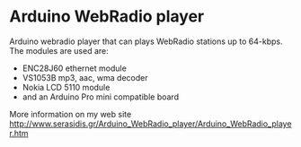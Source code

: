 Arduino WebRadio player
=======================

Arduino webradio player that can plays WebRadio stations up to 64-kbps.
The modules are used are:
- ENC28J60 ethernet module
- VS1053B mp3, aac, wma decoder
- Nokia LCD 5110 module
- and an Arduino Pro mini compatible board

More information on my web site http://www.serasidis.gr/Arduino_WebRadio_player/Arduino_WebRadio_player.htm

